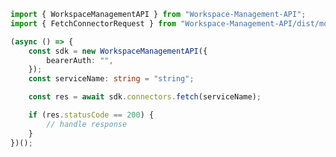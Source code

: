 <!-- Start SDK Example Usage -->


```typescript
import { WorkspaceManagementAPI } from "Workspace-Management-API";
import { FetchConnectorRequest } from "Workspace-Management-API/dist/models/operations";

(async () => {
    const sdk = new WorkspaceManagementAPI({
        bearerAuth: "",
    });
    const serviceName: string = "string";

    const res = await sdk.connectors.fetch(serviceName);

    if (res.statusCode == 200) {
        // handle response
    }
})();

```
<!-- End SDK Example Usage -->